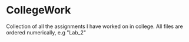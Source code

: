 # CollegeWork
Collection of all the assignments I have worked on in college.
All files are ordered numerically, e.g "Lab_2"
